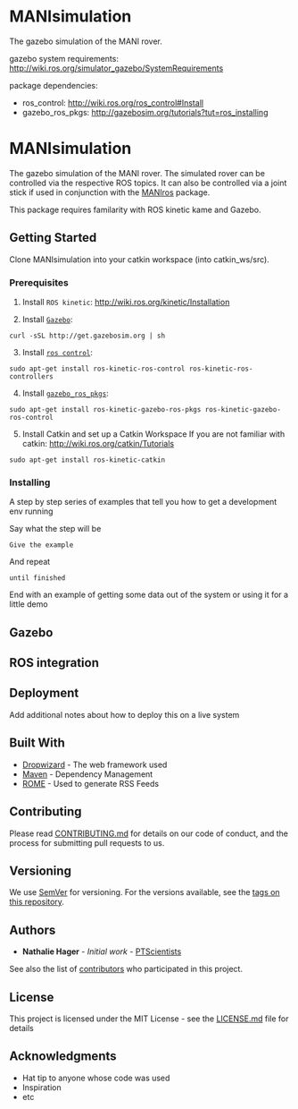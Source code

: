 # MANIsimulation
The gazebo simulation of the MANI rover.

gazebo system requirements: http://wiki.ros.org/simulator_gazebo/SystemRequirements

package dependencies:
- ros_control: http://wiki.ros.org/ros_control#Install
- gazebo_ros_pkgs: http://gazebosim.org/tutorials?tut=ros_installing


# MANIsimulation
The gazebo simulation of the MANI rover. The simulated rover can be controlled via the respective ROS topics. It can also be controlled via a joint stick if used in conjunction with the [MANIros](https://github.com/PTScientists/MANIros) package.

This package requires familarity with ROS kinetic kame and Gazebo.

## Getting Started

Clone MANIsimulation into your catkin workspace (into catkin_ws/src). 

### Prerequisites

1. Install `ROS kinetic`: http://wiki.ros.org/kinetic/Installation

2. Install [`Gazebo`](http://gazebosim.org/tutorials?tut=install_ubuntu&cat=install):

``` 
curl -sSL http://get.gazebosim.org | sh 
```

3. Install [`ros control`](http://wiki.ros.org/ros_control#Install):

```
sudo apt-get install ros-kinetic-ros-control ros-kinetic-ros-controllers
```

4. Install [`gazebo_ros_pkgs`](http://gazebosim.org/tutorials?tut=ros_installing):
```  
sudo apt-get install ros-kinetic-gazebo-ros-pkgs ros-kinetic-gazebo-ros-control
```

5. Install Catkin and set up a Catkin Workspace
If you are not familiar with catkin: http://wiki.ros.org/catkin/Tutorials

```
sudo apt-get install ros-kinetic-catkin
```


### Installing

A step by step series of examples that tell you how to get a development env running

Say what the step will be

```
Give the example
```

And repeat

```
until finished
```

End with an example of getting some data out of the system or using it for a little demo

## Gazebo

## ROS integration

## Deployment

Add additional notes about how to deploy this on a live system

## Built With

* [Dropwizard](http://www.dropwizard.io/1.0.2/docs/) - The web framework used
* [Maven](https://maven.apache.org/) - Dependency Management
* [ROME](https://rometools.github.io/rome/) - Used to generate RSS Feeds

## Contributing

Please read [CONTRIBUTING.md](https://gist.github.com/PurpleBooth/b24679402957c63ec426) for details on our code of conduct, and the process for submitting pull requests to us.

## Versioning

We use [SemVer](http://semver.org/) for versioning. For the versions available, see the [tags on this repository](https://github.com/your/project/tags). 

## Authors

* **Nathalie Hager** - *Initial work* - [PTScientists](https://github.com/PTScientists)

See also the list of [contributors](https://github.com/PTScientists/MANIsimulation/contributors) who participated in this project.

## License

This project is licensed under the MIT License - see the [LICENSE.md](LICENSE.md) file for details

## Acknowledgments

* Hat tip to anyone whose code was used
* Inspiration
* etc

